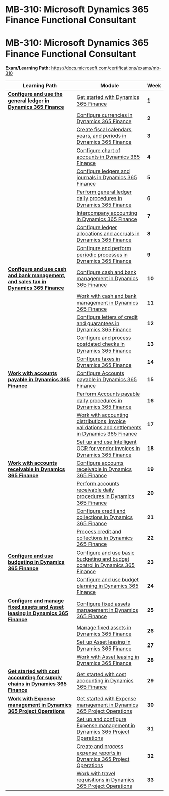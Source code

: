 # MB-310: Microsoft Dynamics 365 Finance Functional Consultant


# MB-310: Microsoft Dynamics 365 Finance Functional Consultant

**Exam/Learning Path:** https://docs.microsoft.com/certifications/exams/mb-310

| **Learning Path** | **Module** | **Week** |
|-|-|-|
|**[Configure and use the general ledger in Dynamics 365 Finance](https://docs.microsoft.com/learn/paths/configure-use-general-ledger-dyn365-finance/)**| [Get started with Dynamics 365 Finance](https://docs.microsoft.com/learn/modules/get-started-financial-management-dyn365-finance/) | **1** 
| | [Configure currencies in Dynamics 365 Finance](https://docs.microsoft.com/learn/modules/configure-currencies-dyn365-finance/) | **2** 
| | [Create fiscal calendars, years, and periods in Dynamics 365 Finance](https://docs.microsoft.com/learn/modules/create-fiscal-calendars-years-periods-dyn365-finance/) | **3** 
| | [Configure chart of accounts in Dynamics 365 Finance](https://docs.microsoft.com/learn/modules/configure-chart-accounts-dyn365-finance/) | **4** 
| | [Configure ledgers and journals in Dynamics 365 Finance](https://docs.microsoft.com/learn/modules/configure-ledgers-journals-dyn365-finance/) | **5** 
| | [Perform general ledger daily procedures in Dynamics 365 Finance](https://docs.microsoft.com/learn/modules/general-ledger-daily-procedures-dyn365-finance/) | **6** 
| | [Intercompany accounting in Dynamics 365 Finance](https://docs.microsoft.com/learn/modules/intercompany-accounting-dyn365-finance/) | **7** 
| | [Configure ledger allocations and accruals in Dynamics 365 Finance](https://docs.microsoft.com/learn/modules/configure-ledger-allocations-accruals-dyn365-finance/) | **8** 
| | [Configure and perform periodic processes in Dynamics 365 Finance](https://docs.microsoft.com/learn/modules/configure-periodic-processes-dyn365-finance/) | **9** 
|**[Configure and use cash and bank management, and sales tax in Dynamics 365 Finance](https://docs.microsoft.com/learn/paths/configure-use-cash-bank-management-tax-dyn365-finance/)**| [Configure cash and bank management in Dynamics 365 Finance](https://docs.microsoft.com/learn/modules/configure-cash-bank-management-dyn365-finance/) | **10** 
| | [Work with cash and bank management in Dynamics 365 Finance](https://docs.microsoft.com/learn/modules/work-cash-bank-dyn365-dyn365-finance/) | **11** 
| | [Configure letters of credit and guarantees in Dynamics 365 Finance](https://docs.microsoft.com/learn/modules/configure-letters-credit-guarantees-dyn365-finance/) | **12** 
| | [Configure and process postdated checks in Dynamics 365 Finance](https://docs.microsoft.com/learn/modules/configure-process-postdated-checks-dyn365-finance/) | **13** 
| | [Configure taxes in Dynamics 365 Finance](https://docs.microsoft.com/learn/modules/configure-tax-module-dyn365-finance/) | **14** 
|**[Work with accounts payable in Dynamics 365 Finance](https://docs.microsoft.com/learn/paths/work-accounts-payable-dyn365-finance/)**| [Configure Accounts payable in Dynamics 365 Finance](https://docs.microsoft.com/learn/modules/configure-accounts-payable-dyn365-finance/) | **15** 
| | [Perform Accounts payable daily procedures in Dynamics 365 Finance](https://docs.microsoft.com/learn/modules/accounts-payable-daily-procedures-dyn365-finance/) | **16** 
| | [Work with accounting distributions, invoice validations and settlements in Dynamics 365 Finance](https://docs.microsoft.com/learn/modules/accounting-distributions-invoice-validation-dyn365-finance/) | **17** 
| | [Set up and use Intelligent OCR for vendor invoices in Dynamics 365 Finance](https://docs.microsoft.com/learn/modules/ocr-vendor-invoices-finance/) | **18** 
|**[Work with accounts receivable in Dynamics 365 Finance](https://docs.microsoft.com/learn/paths/work-accounts-receivable-dyn365-finance/)**| [Configure accounts receivable in Dynamics 365 Finance](https://docs.microsoft.com/learn/modules/configure-accounts-receivable-dyn365-finance/) | **19** 
| | [Perform accounts receivable daily procedures in Dynamics 365 Finance](https://docs.microsoft.com/learn/modules/accounts-receivable-daily-procedures-dyn365-finance/) | **20** 
| | [Configure credit and collections in Dynamics 365 Finance](https://docs.microsoft.com/learn/modules/configure-credit-collections-dyn365-finance/) | **21** 
| | [Process credit and collections in Dynamics 365 Finance](https://docs.microsoft.com/learn/modules/process-credit-collections-dyn365-finance/) | **22** 
|**[Configure and use budgeting in Dynamics 365 Finance](https://docs.microsoft.com/learn/paths/configure-use-budgeting-dyn365-finance/)**| [Configure and use basic budgeting and budget control in Dynamics 365 Finance](https://docs.microsoft.com/learn/modules/configure-use-basic-budgeting-budget-control-dyn365-finance/) | **23** 
| | [Configure and use budget planning in Dynamics 365 Finance](https://docs.microsoft.com/learn/modules/configure-use-budget-planning-dyn365-finance/) | **24** 
|**[Configure and manage fixed assets and Asset leasing in Dynamics 365 Finance](https://docs.microsoft.com/learn/paths/configure-manage-fixed-assets-dyn365-finance/)**| [Configure fixed assets management in Dynamics 365 Finance](https://docs.microsoft.com/learn/modules/configure-fixed-assets-mgmt-dyn365-finance/) | **25** 
| | [Manage fixed assets in Dynamics 365 Finance](https://docs.microsoft.com/learn/modules/manage-fixed-assets-dyn365-finance/) | **26** 
| | [Set up Asset leasing in Dynamics 365 Finance](https://docs.microsoft.com/learn/modules/setup-asset-leasing-finance/) | **27** 
| | [Work with Asset leasing in Dynamics 365 Finance](https://docs.microsoft.com/learn/modules/work-asset-leasing-finance/) | **28** 
|**[Get started with cost accounting for supply chains in Dynamics 365 Finance](https://docs.microsoft.com/learn/paths/get-started-cost-accounting-supply-chains-dyn365-finance/)**| [Get started with cost accounting in Dynamics 365 Finance](https://docs.microsoft.com/learn/modules/get-started-cost-accounting-dyn365-finance/) | **29** 
|**[Work with Expense management in Dynamics 365 Project Operations](https://docs.microsoft.com/learn/paths/work-expense-management/)**| [Get started with Expense management in Dynamics 365 Project Operations](https://docs.microsoft.com/learn/modules/get-started-expense-management/) | **30** 
| | [Set up and configure Expense management in Dynamics 365 Project Operations](https://docs.microsoft.com/learn/modules/set-up-configure-expense-management/) | **31** 
| | [Create and process expense reports in Dynamics 365 Project Operations](https://docs.microsoft.com/learn/modules/create-process-expense-reports/) | **32** 
| | [Work with travel requisitions in Dynamics 365 Project Operations](https://docs.microsoft.com/learn/modules/work-travel-requisitions/) | **33** 
